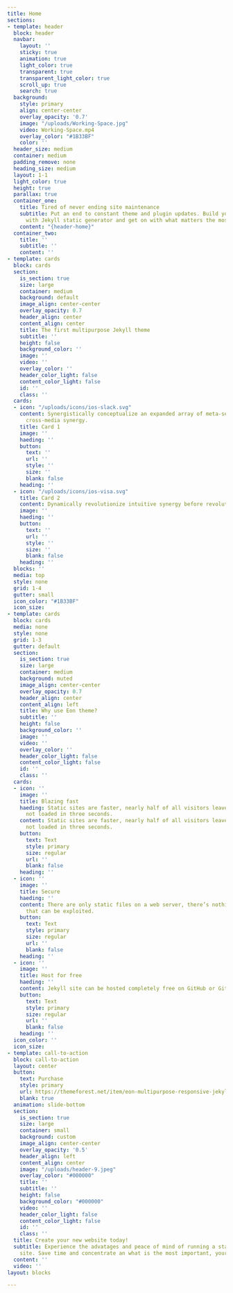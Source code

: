 ```yaml
---
title: Home
sections:
- template: header
  block: header
  navbar:
    layout: ''
    sticky: true
    animation: true
    light_color: true
    transparent: true
    transparent_light_color: true
    scroll_up: true
    search: true
  background:
    style: primary
    align: center-center
    overlay_opacity: '0.7'
    image: "/uploads/Working-Space.jpg"
    video: Working-Space.mp4
    overlay_color: "#1B33BF"
    color: ''
  header_size: medium
  container: medium
  padding_remove: none
  heading_size: medium
  layout: 1-1
  light_color: true
  height: true
  parallax: true
  container_one:
    title: Tired of never ending site maintenance
    subtitle: Put an end to constant theme and plugin updates. Build your website
      with Jekyll static generator and get on with what matters the most, your business.
    content: "{header-home}"
  container_two:
    title: ''
    subtitle: ''
    content: ''
- template: cards
  block: cards
  section:
    is_section: true
    size: large
    container: medium
    background: default
    image_align: center-center
    overlay_opacity: 0.7
    header_align: center
    content_align: center
    title: The first multipurpose Jekyll theme
    subtitle: ''
    height: false
    background_color: ''
    image: ''
    video: ''
    overlay_color: ''
    header_color_light: false
    content_color_light: false
    id: ''
    class: ''
  cards:
  - icon: "/uploads/icons/ios-slack.svg"
    content: Synergistically conceptualize an expanded array of meta-services vis-a-vis
      cross-media synergy.
    title: Card 1
    image: ''
    haeding: ''
    button:
      text: ''
      url: ''
      style: ''
      size: ''
      blank: false
    heading: ''
  - icon: "/uploads/icons/ios-visa.svg"
    title: Card 2
    content: Dynamically revolutionize intuitive synergy before revolutionary
    image: ''
    haeding: ''
    button:
      text: ''
      url: ''
      style: ''
      size: ''
      blank: false
    heading: ''
  blocks: ''
  media: top
  style: none
  grid: 1-4
  gutter: small
  icon_color: "#1B33BF"
  icon_size: 
- template: cards
  block: cards
  media: none
  style: none
  grid: 1-3
  gutter: default
  section:
    is_section: true
    size: large
    container: medium
    background: muted
    image_align: center-center
    overlay_opacity: 0.7
    header_align: center
    content_align: left
    title: Why use Eon theme?
    subtitle: ''
    height: false
    background_color: ''
    image: ''
    video: ''
    overlay_color: ''
    header_color_light: false
    content_color_light: false
    id: ''
    class: ''
  cards:
  - icon: ''
    image: ''
    title: Blazing fast
    haeding: Static sites are faster, nearly half of all visitors leave a site if
      not loaded in three seconds.
    content: Static sites are faster, nearly half of all visitors leave a site if
      not loaded in three seconds.
    button:
      text: Text
      style: primary
      size: regular
      url: ''
      blank: false
    heading: ''
  - icon: ''
    image: ''
    title: Secure
    haeding: ''
    content: There are only static files on a web server, there’s nothing dynamic
      that can be exploited.
    button:
      text: Text
      style: primary
      size: regular
      url: ''
      blank: false
    heading: ''
  - icon: ''
    image: ''
    title: Host for free
    haeding: ''
    content: Jekyll site can be hosted completely free on GitHub or Gitlab pages.
    button:
      text: Text
      style: primary
      size: regular
      url: ''
      blank: false
    heading: ''
  icon_color: ''
  icon_size: 
- template: call-to-action
  block: call-to-action
  layout: center
  button:
    text: Purchase
    style: primary
    url: https://themeforest.net/item/eon-multipurpose-responsive-jekyll-theme/24065900
    blank: true
  animation: slide-bottom
  section:
    is_section: true
    size: large
    container: small
    background: custom
    image_align: center-center
    overlay_opacity: '0.5'
    header_align: left
    content_align: center
    image: "/uploads/header-9.jpeg"
    overlay_color: "#000000"
    title: ''
    subtitle: ''
    height: false
    background_color: "#000000"
    video: ''
    header_color_light: false
    content_color_light: false
    id: ''
    class: ''
  title: Create your new website today!
  subtitle: Experience the advatages and peace of mind of running a static Jekyll
    site. Save time and concentrate an what is the most important, your business.
  content: ''
  video: ''
layout: blocks

---
```

